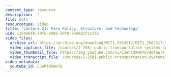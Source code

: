 ```yaml
---
content_type: resource
description: ''
file: null
resourcetype: Video
title: 'Lecture 21: Fare Policy, Structure, and Technology'
uid: 1154abfb-70fe-6b06-3df8-74e681f2c27a
video_files:
  archive_url: https://archive.org/download/MIT1.258JS17/MIT1_258JS17_lec21_300k.mp4
  video_captions_file: /courses/1-258j-public-transportation-systems-spring-2017/d0aabc38ec185989b5c722aabf3ed8df_CJehtdXHR7Q.vtt
  video_thumbnail_file: https://img.youtube.com/vi/CJehtdXHR7Q/default.jpg
  video_transcript_file: /courses/1-258j-public-transportation-systems-spring-2017/ec94be3b8a3e785f20727736ace0abc2_CJehtdXHR7Q.pdf
video_metadata:
  youtube_id: CJehtdXHR7Q
---
```

